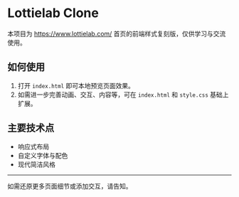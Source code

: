 # Lottielab Clone

本项目为 https://www.lottielab.com/ 首页的前端样式复刻版，仅供学习与交流使用。

## 如何使用

1. 打开 `index.html` 即可本地预览页面效果。
2. 如需进一步完善动画、交互、内容等，可在 `index.html` 和 `style.css` 基础上扩展。

## 主要技术点
- 响应式布局
- 自定义字体与配色
- 现代简洁风格

---

如需还原更多页面细节或添加交互，请告知。
